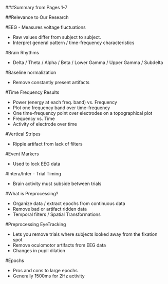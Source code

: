 ###Summary from Pages  1-7

##Relevance to Our Research

#EEG - Measures voltage fluctuations

 - Raw values differ from subject to subject.
 - Interpret general pattern / time-frequency characteristics

#Brain Rhythms
 - Delta / Theta / Alpha / Beta / Lower Gamma / Upper Gamma / Subdelta

#Baseline normalization
 - Remove constantly present artifacts

#Time Frequency Results
 - Power (energy at each freq. band) vs. Frequency
 - Plot one frequency band over time-frequency
 - One time-frequency point over electrodes on a topographical plot
 - Frequency vs. Time
 - Activity of electrode over time

#Vertical Stripes
 - Ripple artifact from lack of filters

#Event Markers
 - Used to lock EEG data

#Intera/Inter - Trial Timing
 - Brain activity must subside between trials

#What is Preprocessing?
 - Organize data / extract epochs from continuous data
 - Remove bad or artifact ridden data
 - Temporal filters / Spatial Transformations

#Preprocessing EyeTracking
 - Lets you remove trials where subjects looked away from the fixation spot
 - Remove oculomotor artifacts from EEG data
 - Changes in pupil dilation


#Epochs
 - Pros and cons to large epochs
 - Generally 1500ms for 2Hz activity
